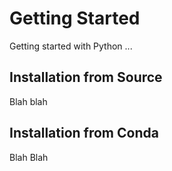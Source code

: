 # Getting Started

Getting started with Python ...


## Installation from Source

Blah blah

## Installation from Conda

Blah Blah
